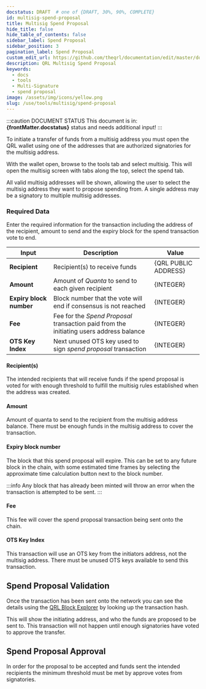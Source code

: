 ```yaml
---
docstatus: DRAFT  # one of {DRAFT, 30%, 90%, COMPLETE}
id: multisig-spend-proposal
title: Multisig Spend Proposal
hide_title: false
hide_table_of_contents: false
sidebar_label: Spend Proposal
sidebar_position: 3
pagination_label: Spend Proposal
custom_edit_url: https://github.com/theqrl/documentation/edit/master/docs/basics/what-is-qrl.md
description: QRL Multisig Spend Proposal
keywords:
  - docs
  - tools
  - Multi-Signature
  - spend proposal
image: /assets/img/icons/yellow.png
slug: /use/tools/multisig/spend-proposal
---
```



:::caution DOCUMENT STATUS 
<span>This document is in: <b>{frontMatter.docstatus}</b> status and needs additional input!</span>
:::

To initiate a transfer of funds from a multisig address you must open the QRL wallet using one of the addresses that are authorized signatories for the multisig address.

With the wallet open, browse to the tools tab and select multisig. This will open the multisig screen with tabs along the top, select the spend tab.

All valid multisig addresses will be shown, allowing the user to select the multisig address they want to propose spending from. A single address may be a signatory to multiple multisig addresses.


### Required Data

Enter the required information for the transaction including the address of the recipient, amount to send and the expiry block for the spend transaction vote to end.

| Input | Description | Value | 
| --- | --- | ---- | 
|**Recipient** | Recipient(s) to receive funds | {QRL PUBLIC ADDRESS} |
|**Amount** | Amount of $Quanta$ to send to each given recipient | {INTEGER} |
|**Expiry block number** | Block number that the vote will end if consensus is not reached | {INTEGER} |
|**Fee** | Fee for the *Spend Proposal* transaction paid from the initiating users address balance | {INTEGER} |
|**OTS Key Index**| Next unused OTS key used to sign *spend proposal* transaction | {INTEGER} |


#### Recipient(s)

The intended recipients that will receive funds if the spend proposal is voted for with enough threshold to fulfill the multisig rules established when the address was created.

#### Amount

Amount of quanta to send to the recipient from the multisig address balance. There must be enough funds in the multisig address to cover the transaction.

#### Expiry block number

The block that this spend proposal will expire. This can be set to any future block in the chain, with some estimated time frames  by selecting the approximate time calculation button next to the block number. 

:::info
Any block that has already been minted will throw an error when the transaction is attempted to be sent.
:::

#### Fee

This fee will cover the spend proposal transaction being sent onto the chain.

#### OTS Key Index

This transaction will use an OTS key from the initiators address, not the multisig address. There must be unused OTS keys available to send this transaction.

## Spend Proposal Validation

Once the transaction has been sent onto the network you can see the details using the [QRL Block Explorer](https://explorer.theqrl.org) by looking up the transaction hash.

This will show the initiating address, and who the funds are proposed to be sent to. This transaction will not happen until enough signatories have voted to approve the transfer.

## Spend Proposal Approval

In order for the proposal to be accepted and funds sent the intended recipients the minimum threshold must be met by approve votes from signatories. 
